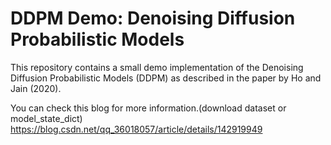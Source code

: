 # DDPM Demo: Denoising Diffusion Probabilistic Models

This repository contains a small demo implementation of the Denoising Diffusion Probabilistic Models (DDPM) as described in the paper by Ho and Jain (2020).

You can check this blog for more information.(download dataset or model_state_dict)
https://blog.csdn.net/qq_36018057/article/details/142919949
